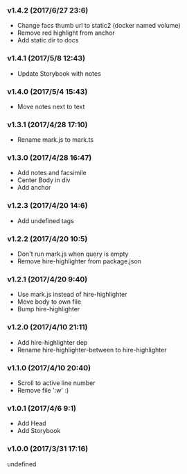 ### v1.4.2	(2017/6/27 23:6)
* Change facs thumb url to static2 (docker named volume)
* Remove red highlight from anchor
* Add static dir to docs

### v1.4.1	(2017/5/8 12:43)
* Update Storybook with notes

### v1.4.0	(2017/5/4 15:43)
* Move notes next to text

### v1.3.1	(2017/4/28 17:10)
* Rename mark.js to mark.ts

### v1.3.0	(2017/4/28 16:47)
* Add notes and facsimile
* Center Body in div
* Add anchor

### v1.2.3	(2017/4/20 14:6)
* Add undefined tags

### v1.2.2	(2017/4/20 10:5)
* Don't run mark.js when query is empty
* Remove hire-highlighter from package.json

### v1.2.1	(2017/4/20 9:40)
* Use mark.js instead of hire-highlighter
* Move body to own file
* Bump hire-highlighter

### v1.2.0	(2017/4/10 21:11)
* Add hire-highlighter dep
* Rename hire-highlighter-between to hire-highlighter

### v1.1.0	(2017/4/10 20:40)
* Scroll to active line number
* Remove file ':w' :)

### v1.0.1	(2017/4/6 9:1)
* Add Head
* Add Storybook

### v1.0.0	(2017/3/31 17:16)


undefined
